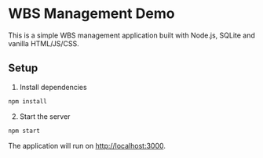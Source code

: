 # WBS Management Demo

This is a simple WBS management application built with Node.js, SQLite and vanilla HTML/JS/CSS.

## Setup

1. Install dependencies

```bash
npm install
```

2. Start the server

```bash
npm start
```

The application will run on [http://localhost:3000](http://localhost:3000).
